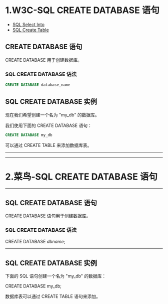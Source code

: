# 1.W3C-SQL CREATE DATABASE 语句

- [SQL Select Into](https://www.w3school.com.cn/sql/sql_select_into.asp)
- [SQL Create Table](https://www.w3school.com.cn/sql/sql_create_table.asp)

## CREATE DATABASE 语句

CREATE DATABASE 用于创建数据库。

### SQL CREATE DATABASE 语法

```sql
CREATE DATABASE database_name
```

## SQL CREATE DATABASE 实例

现在我们希望创建一个名为 "my_db" 的数据库。

我们使用下面的 CREATE DATABASE 语句：

```sql
CREATE DATABASE my_db
```

可以通过 CREATE TABLE 来添加数据库表。



-----

--------------



# 2.菜鸟-SQL CREATE DATABASE 语句

------

## SQL CREATE DATABASE 语句

CREATE DATABASE 语句用于创建数据库。

### SQL CREATE DATABASE 语法

CREATE DATABASE *dbname*;



------

## SQL CREATE DATABASE 实例

下面的 SQL 语句创建一个名为 "my_db" 的数据库：

CREATE DATABASE my_db;

数据库表可以通过 CREATE TABLE 语句来添加。